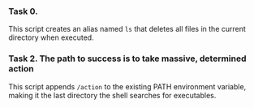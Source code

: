 ### Task 0. <o>
This script creates an alias named `ls` that deletes all files in the current directory when executed.

### Task 2. The path to success is to take massive, determined action
This script appends `/action` to the existing PATH environment variable, making it the last directory the shell searches for executables.
